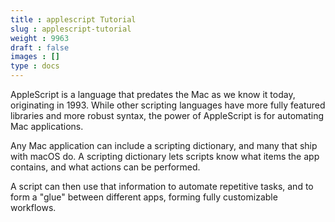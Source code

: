 ```yaml
---
title : applescript Tutorial
slug : applescript-tutorial
weight : 9963
draft : false
images : []
type : docs
---
```


AppleScript is a language that predates the Mac as we know it today, originating in 1993. While other scripting languages have more fully featured libraries and more robust syntax, the power of AppleScript is for automating Mac applications.

Any Mac application can include a scripting dictionary, and many that ship with macOS do. A scripting dictionary lets scripts know what items the app contains, and what actions can be performed.

A script can then use that information to automate repetitive tasks, and to form a "glue" between different apps, forming fully customizable workflows.

